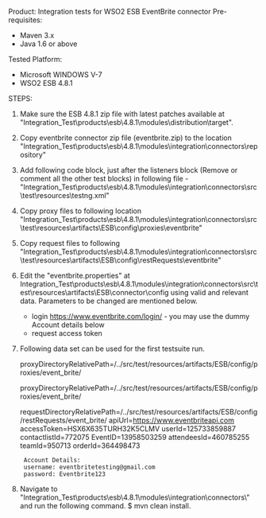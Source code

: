 Product: Integration tests for WSO2 ESB EventBrite connector
Pre-requisites:

- Maven 3.x
- Java 1.6 or above

Tested Platform:

- Microsoft WINDOWS V-7
- WSO2 ESB 4.8.1

STEPS:

1. Make sure the ESB 4.8.1 zip file with latest patches available at "Integration_Test\products\esb\4.8.1\modules\distribution\target\".

2. Copy eventbrite connector zip file (eventbrite.zip) to the location "Integration_Test\products\esb\4.8.1\modules\integration\connectors\repository\"

3. Add following code block, just after the listeners block (Remove or comment all the other test blocks) in following file - "Integration_Test\products\esb\4.8.1\modules\integration\connectors\src\test\resources\testng.xml"

	<test name="eventbrite-Connector-Test" preserve-order="true" verbose="2">
        <packages>
            <package name="org.wso2.carbon.connector.integration.test.eventbrite"/>
        </packages>
    </test>

4. Copy proxy files to following location "Integration_Test\products\esb\4.8.1\modules\integration\connectors\src\test\resources\artifacts\ESB\config\proxies\eventbrite\"

5. Copy request files to following "Integration_Test\products\esb\4.8.1\modules\integration\connectors\src\test\resources\artifacts\ESB\config\restRequests\eventbrite\"

6. Edit the "eventbrite.properties" at Integration_Test\products\esb\4.8.1\modules\integration\connectors\src\test\resources\artifacts\ESB\connector\config using valid and relevant data. Parameters to be changed are mentioned below.

	- login https://www.eventbrite.com/login/ - you may use the dummy Account details below
	- request access token
	
7. Following data set can be used for the first testsuite run.

	proxyDirectoryRelativePath=/../src/test/resources/artifacts/ESB/config/proxies/event_brite/

	proxyDirectoryRelativePath=/../src/test/resources/artifacts/ESB/config/proxies/event_brite/

	requestDirectoryRelativePath=/../src/test/resources/artifacts/ESB/config/restRequests/event_brite/
	apiUrl=https://www.eventbriteapi.com
	accessToken=HSX6X635TURH32K5CLMV
	userId=125733859887
	contactlistId=772075
	EventID=13958503259
	attendeesId=460785255
	teamId=950713
	orderId=364498473


		Account Details:
		username: eventbritetesting@gmail.com
		password: Eventbrite123
8. Navigate to "Integration_Test\products\esb\4.8.1\modules\integration\connectors\” and run the following command.
     $ mvn clean install.